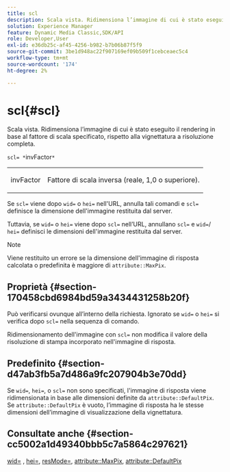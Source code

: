 ```yaml
---
title: scl
description: Scala vista. Ridimensiona l’immagine di cui è stato eseguito il rendering in base al fattore di scala specificato, rispetto alla vignettatura a risoluzione completa.
solution: Experience Manager
feature: Dynamic Media Classic,SDK/API
role: Developer,User
exl-id: e36db25c-af45-4256-b982-b7b06b87f5f9
source-git-commit: 3be1d948ac22f907169ef09b509f1cebceaec5c4
workflow-type: tm+mt
source-wordcount: '174'
ht-degree: 2%

---
```


# scl{#scl}

Scala vista. Ridimensiona l’immagine di cui è stato eseguito il rendering in base al fattore di scala specificato, rispetto alla vignettatura a risoluzione completa.

`scl= *`invFactor`*`

<table id="simpletable_EFE352FA8EF14197B6934783A2883451"> 
 <tr class="strow"> 
  <td class="stentry"> <p><span class="codeph"> <span class="varname"> invFactor</span> </span> </p></td> 
  <td class="stentry"> <p>Fattore di scala inversa (reale, 1,0 o superiore). </p></td> 
 </tr> 
</table>

Se `scl=` viene dopo `wid=` o `hei=` nell&#39;URL, annulla tali comandi e `scl=` definisce la dimensione dell&#39;immagine restituita dal server.

Tuttavia, se `wid=` o `hei=` viene dopo `scl=` nell’URL, annullano `scl=` e `wid=`/ `hei=` definisci le dimensioni dell&#39;immagine restituita dal server.

>[!NOTE]
>
>Viene restituito un errore se la dimensione dell&#39;immagine di risposta calcolata o predefinita è maggiore di `attribute::MaxPix`.

## Proprietà {#section-170458cbd6984bd59a3434431258b20f}

Può verificarsi ovunque all’interno della richiesta. Ignorato se `wid=` o `hei=` si verifica dopo `scl=` nella sequenza di comando.

Ridimensionamento dell&#39;immagine con `scl=` non modifica il valore della risoluzione di stampa incorporato nell&#39;immagine di risposta.

## Predefinito {#section-d47ab3fb5a7d486a9fc207904b3e70dd}

Se `wid=`, `hei=`, o `scl=` non sono specificati, l&#39;immagine di risposta viene ridimensionata in base alle dimensioni definite da `attribute::DefaultPix`. Se `attribute::DefaultPix` è vuoto, l’immagine di risposta ha le stesse dimensioni dell’immagine di visualizzazione della vignettatura.

## Consultate anche {#section-cc5002a1d49340bbb5c7a5864c297621}

[wid=](../../../../../ir-api/http-protocol/image-rendering-api-ref/c-ir-http-protocol-ref/c-ir-http-protocol-command-reference/r-ir-wid.md#reference-b7e691b0624941168c94b2749ae233ec) , [hei=](../../../../../ir-api/http-protocol/image-rendering-api-ref/c-ir-http-protocol-ref/c-ir-http-protocol-command-reference/r-ir-hei.md#reference-1c08f60365a94417a39867c09cac5478), [resMode=](../../../../../ir-api/http-protocol/image-rendering-api-ref/c-ir-http-protocol-ref/c-ir-http-protocol-command-reference/r-ir-http-resmode.md#reference-851a5b636f8948cfb11456c9b7dab0d3), [attribute::MaxPix](../../../../../ir-api/material-cat/image-rendering-api-ref/c-ir-material-catalog/c-ir-attributes-reference/r-ir-maxpix.md#reference-569f186bbc2840a6bd3cffa8ff3e7657), [attribute::DefaultPix](../../../../../ir-api/material-cat/image-rendering-api-ref/c-ir-material-catalog/c-ir-attributes-reference/r-ir-defaultpix.md#reference-102c98f9b5d24d2aaaeb756653fb0e6f)
